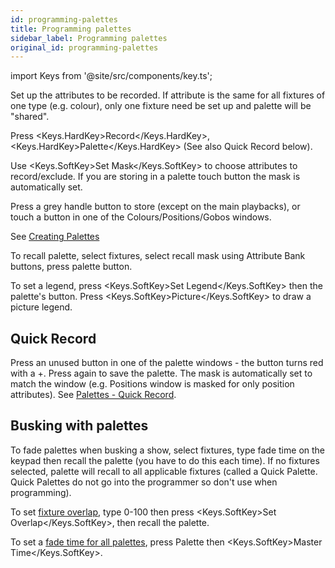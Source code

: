```yaml
---
id: programming-palettes
title: Programming palettes
sidebar_label: Programming palettes
original_id: programming-palettes
---
```


import Keys from '@site/src/components/key.ts';

Set up the attributes to be recorded. If attribute is the same for all
fixtures of one type (e.g. colour), only one fixture need be set up and
palette will be "shared".

Press <Keys.HardKey>Record</Keys.HardKey>, <Keys.HardKey>Palette</Keys.HardKey> (See also Quick Record below).

Use <Keys.SoftKey>Set Mask</Keys.SoftKey> to choose attributes to record/exclude. If you are
storing in a palette touch button the mask is automatically set.

Press a grey handle button to store (except on the main playbacks), or
touch a button in one of the Colours/Positions/Gobos windows.

See [Creating Palettes](../palettes/creating-palettes.md)

To recall palette, select fixtures, select recall mask using Attribute
Bank buttons, press palette button.

To set a legend, press <Keys.SoftKey>Set Legend</Keys.SoftKey> then the palette's button. Press
<Keys.SoftKey>Picture</Keys.SoftKey> to draw a picture legend.

## Quick Record

Press an unused button in one of the palette windows - the button turns
red with a +. Press again to save the palette. The mask is automatically
set to match the window (e.g. Positions window is masked for only
position attributes). See [Palettes - Quick Record](../palettes/creating-palettes.md#quick-record).

## Busking with palettes

To fade palettes when busking a show, select fixtures, type fade time on
the keypad then recall the palette (you have to do this each time). If
no fixtures selected, palette will recall to all applicable fixtures
(called a Quick Palette. Quick Palettes do not go into the programmer
so don't use when programming).

To set [fixture overlap](../palettes/timing-with-palettes.md#manual-fixture-overlap-when-recalling-palettes), type 0-100 then press <Keys.SoftKey>Set Overlap</Keys.SoftKey>, then
recall the palette.

To set a [fade time for all palettes](../palettes/timing-with-palettes.md#master-time-for-palettes), press Palette then <Keys.SoftKey>Master Time</Keys.SoftKey>.
